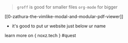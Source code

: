 > `groff`
> 	is good for smaller files
> 		`org-mode` for bigger

[[0-zathura-the-vimlike-modal-and-modular-pdf-viewer]]

- it's good to put ur website just below ur name

learn more on { noxz.tech  } #quest 